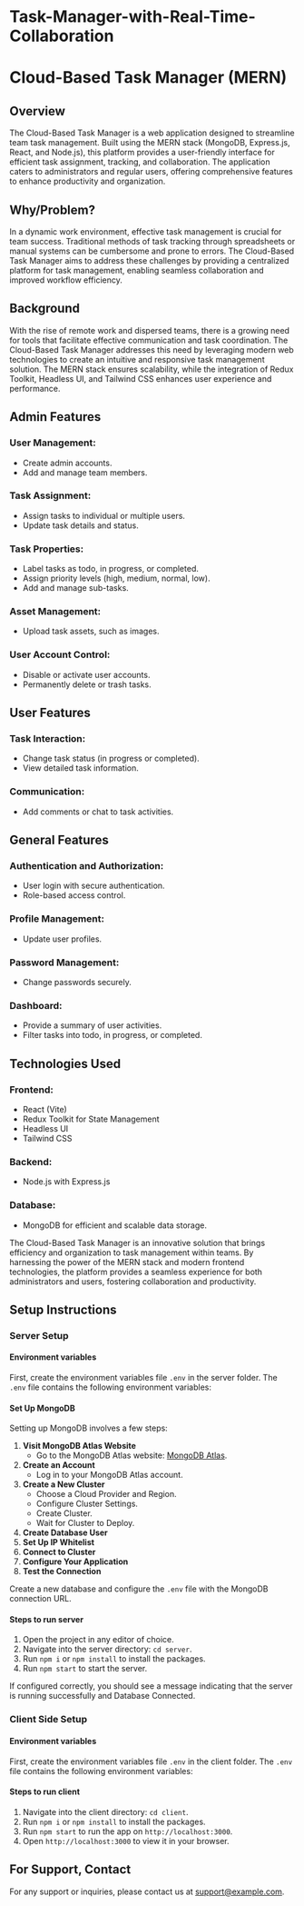 # Task-Manager-with-Real-Time-Collaboration

# Cloud-Based Task Manager (MERN)

## Overview

The Cloud-Based Task Manager is a web application designed to streamline team task management. Built using the MERN stack (MongoDB, Express.js, React, and Node.js), this platform provides a user-friendly interface for efficient task assignment, tracking, and collaboration. The application caters to administrators and regular users, offering comprehensive features to enhance productivity and organization.

## Why/Problem?

In a dynamic work environment, effective task management is crucial for team success. Traditional methods of task tracking through spreadsheets or manual systems can be cumbersome and prone to errors. The Cloud-Based Task Manager aims to address these challenges by providing a centralized platform for task management, enabling seamless collaboration and improved workflow efficiency.

## Background

With the rise of remote work and dispersed teams, there is a growing need for tools that facilitate effective communication and task coordination. The Cloud-Based Task Manager addresses this need by leveraging modern web technologies to create an intuitive and responsive task management solution. The MERN stack ensures scalability, while the integration of Redux Toolkit, Headless UI, and Tailwind CSS enhances user experience and performance.

## Admin Features

### User Management:
- Create admin accounts.
- Add and manage team members.

### Task Assignment:
- Assign tasks to individual or multiple users.
- Update task details and status.

### Task Properties:
- Label tasks as todo, in progress, or completed.
- Assign priority levels (high, medium, normal, low).
- Add and manage sub-tasks.

### Asset Management:
- Upload task assets, such as images.

### User Account Control:
- Disable or activate user accounts.
- Permanently delete or trash tasks.

## User Features

### Task Interaction:
- Change task status (in progress or completed).
- View detailed task information.

### Communication:
- Add comments or chat to task activities.

## General Features

### Authentication and Authorization:
- User login with secure authentication.
- Role-based access control.

### Profile Management:
- Update user profiles.

### Password Management:
- Change passwords securely.

### Dashboard:
- Provide a summary of user activities.
- Filter tasks into todo, in progress, or completed.

## Technologies Used

### Frontend:
- React (Vite)
- Redux Toolkit for State Management
- Headless UI
- Tailwind CSS

### Backend:
- Node.js with Express.js

### Database:
- MongoDB for efficient and scalable data storage.

The Cloud-Based Task Manager is an innovative solution that brings efficiency and organization to task management within teams. By harnessing the power of the MERN stack and modern frontend technologies, the platform provides a seamless experience for both administrators and users, fostering collaboration and productivity.

## Setup Instructions

### Server Setup

#### Environment variables

First, create the environment variables file `.env` in the server folder. The `.env` file contains the following environment variables:


#### Set Up MongoDB

Setting up MongoDB involves a few steps:

1. **Visit MongoDB Atlas Website**
   - Go to the MongoDB Atlas website: [MongoDB Atlas](https://www.mongodb.com/cloud/atlas).
2. **Create an Account**
   - Log in to your MongoDB Atlas account.
3. **Create a New Cluster**
   - Choose a Cloud Provider and Region.
   - Configure Cluster Settings.
   - Create Cluster.
   - Wait for Cluster to Deploy.
4. **Create Database User**
5. **Set Up IP Whitelist**
6. **Connect to Cluster**
7. **Configure Your Application**
8. **Test the Connection**

Create a new database and configure the `.env` file with the MongoDB connection URL.

#### Steps to run server

1. Open the project in any editor of choice.
2. Navigate into the server directory: `cd server`.
3. Run `npm i` or `npm install` to install the packages.
4. Run `npm start` to start the server.

If configured correctly, you should see a message indicating that the server is running successfully and Database Connected.

### Client Side Setup

#### Environment variables

First, create the environment variables file `.env` in the client folder. The `.env` file contains the following environment variables:


#### Steps to run client

1. Navigate into the client directory: `cd client`.
2. Run `npm i` or `npm install` to install the packages.
3. Run `npm start` to run the app on `http://localhost:3000`.
4. Open `http://localhost:3000` to view it in your browser.

## For Support, Contact

For any support or inquiries, please contact us at support@example.com.
